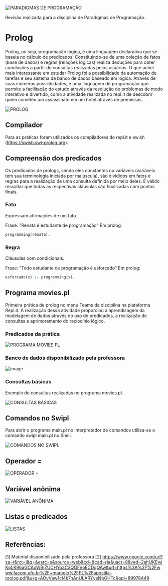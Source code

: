 ![PARADIGMAS DE PROGRAMAÇÃO](https://github.com/isabelaacr/Paradigma-Prolog/assets/118640598/01130b5d-02e8-48bd-8ea2-0e9930ddd8f6)

  Revisão realizada para a disciplina de Paradigmas de Programação.

# Prolog
  Prolog, ou seja, programação lógica, é uma linguagem declarativa que se baseia no cálculo de predicados. Constituindo-se de uma coleção de fatos (base de dados) e regras (relações lógicas) realiza deduções para obter conclusões a partir de consultas realizadas pelos usuários. O que achei mais interessante em estudar Prolog foi a possibilidade da automação de tarefas e seu sistema de banco de dados baseado em lógica. Através de suas inúmeras possilibidades, é uma linguagem de programação que permite a facilitação do estudo através da resolução de problemas de modo interativo e divertido, como a atividade realizada no repl.it de descobrir quem cometeu um assassinato em um hotel através de premissas.

![PROLOG](https://github.com/isabelaacr/Paradigma-Prolog/assets/118640598/1d3abdbb-19da-4e8d-9367-4b9aa5d5e6f7)

## Compilador
  Para as práticas foram utilizados os compiladores do repl.it e swish (https://swish.swi-prolog.org).

## Compreensão dos predicados
  Os predicados de prologs, sendo eles constantes ou variáveis (variáveis tem sua terminologia iniciada por maiúscula), são divididos em fatos e regras para a realização de uma consulta definida por meio deles. É válido ressaltar que todas as respectivas cláusulas são finalizadas com pontos finais. 

### Fato
  Expressam afirmações de um fato.
  
Frase: "Renata é estudante de programação"
Em prolog:
```Prolog
programming(renata).
```

### Regra
Cláusulas com condicionais.

Frase: "Todo estudante de programação é esforçado"
Em prolog: 
```Prolog
esforcado(x) :- programming(x).
```

## Programa movies.pl
  Primeira prática de prolog no menu Teams da disciplina na plataforma Repl.it. A realização dessa atividade proporciou a aprendizagem da modelagem de dados através do uso de predicados, a realização de consultas e aprimoramento do raciocínio lógico.

### Predicados da prática

![PROGRAMA MOVIES PL](https://github.com/isabelaacr/Paradigma-Prolog/assets/118640598/6cfd5cfc-f90d-45a8-98f4-34f803ca4d14)

### Banco de dados disponibilizado pela professora
![image](https://github.com/isabelaacr/Paradigma-Prolog/assets/118640598/56cf815b-5c1c-4868-ab3c-45912c0b201f)


### Consultas básicas 
Exemplo de consultas realizadas no programa movies.pl.

![CONSULTAS BÁSICAS](https://github.com/isabelaacr/Paradigma-Prolog/assets/118640598/341bdf26-b5dd-44b4-bfed-f4303d6cda22)

## Comandos no Swipl
  Para abrir o programa main.pl no interpretador de comandos utiliza-se o comando swipl main.pl no Shell.

![COMANDOS NO SWIPL](https://github.com/isabelaacr/Paradigma-Prolog/assets/118640598/8fe76030-469d-4eb8-a122-be97315591d7)

## Operador =

![OPERADOR =](https://github.com/isabelaacr/Paradigma-Prolog/assets/118640598/fef52c58-9e9b-49dc-8db4-e064153730f8)

## Variável anônima 

![VARIÁVEL ANÔNIMA](https://github.com/isabelaacr/Paradigma-Prolog/assets/118640598/bf4e8993-3671-44f3-9a99-923dfb3f874c)

## Listas e predicados

![LISTAS](https://github.com/isabelaacr/Paradigma-Prolog/assets/118640598/eca6607a-dc00-40a0-934d-cdca21de9515)

## Referências:
[1] Material disponibilizado pela professora
[2] https://www.google.com/url?sa=t&rct=j&q=&esrc=s&source=web&cd=&cad=rja&uact=8&ved=2ahUKEwjKpLK96aGCAxWBjZUCHYoaC3QQFnoECDgQAw&url=https%3A%2F%2Fwww.facom.ufu.br%2F~marcelo%2FPL%2Fapostila-prolog.pdf&usg=AOvVaw1cI4k7nAnULARYyeNpGHTc&opi=89978449

